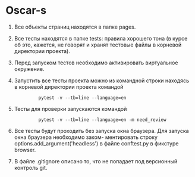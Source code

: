 # Oscar-s

1. Все объекты страниц находятся в папке pages.
2. Все тесты находятся в папке tests: правила хорошего тона (в курсе об  это, кажется, не говорят и хранят 
тестовые файлы в корневой директории проекта).

3. Перед запуском тестов необходимо активировать виртуальное окружение.

4. Запустить все тесты проекта можно из командной строки находясь в корневой директории проекта командой 

                pytest -v --tb=line --language=en
               
5. Тесты для проверки запускаются командой 

                pytest -v --tb=line --language=en -m need_review
                
6. Все тесты будут проходить без запуска окна браузера. Для запуска окна браузера необходимо заком-
ментировать строку options.add_argument('headless') в файле conftest.py в фикстуре browser.
7. В файле .gitignore описано то, что не попадает под версионный контроль git.